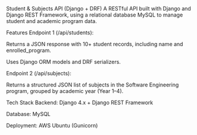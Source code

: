 Student & Subjects API (Django + DRF)
A RESTful API built with Django and Django REST Framework, using a relational database MySQL to manage student and academic program data.

Features
Endpoint 1 (/api/students):

Returns a JSON response with 10+ student records, including name and enrolled_program.

Uses Django ORM models and DRF serializers.

Endpoint 2 (/api/subjects):

Returns a structured JSON list of subjects in the Software Engineering program, grouped by academic year (Year 1–4).

Tech Stack
Backend: Django 4.x + Django REST Framework

Database: MySQL

Deployment: AWS Ubuntu (Gunicorn)
